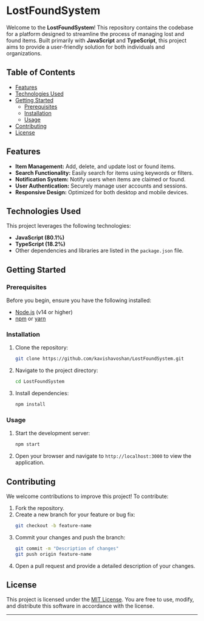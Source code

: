 # LostFoundSystem

Welcome to the **LostFoundSystem**! This repository contains the codebase for a platform designed to streamline the process of managing lost and found items. Built primarily with **JavaScript** and **TypeScript**, this project aims to provide a user-friendly solution for both individuals and organizations.

## Table of Contents
- [Features](#features)
- [Technologies Used](#technologies-used)
- [Getting Started](#getting-started)
  - [Prerequisites](#prerequisites)
  - [Installation](#installation)
  - [Usage](#usage)
- [Contributing](#contributing)
- [License](#license)

## Features
- **Item Management:** Add, delete, and update lost or found items.
- **Search Functionality:** Easily search for items using keywords or filters.
- **Notification System:** Notify users when items are claimed or found.
- **User Authentication:** Securely manage user accounts and sessions.
- **Responsive Design:** Optimized for both desktop and mobile devices.

## Technologies Used
This project leverages the following technologies:
- **JavaScript (80.1%)**
- **TypeScript (18.2%)**
- Other dependencies and libraries are listed in the `package.json` file.

## Getting Started

### Prerequisites
Before you begin, ensure you have the following installed:
- [Node.js](https://nodejs.org/) (v14 or higher)
- [npm](https://www.npmjs.com/) or [yarn](https://yarnpkg.com/)

### Installation
1. Clone the repository:
    ```bash
    git clone https://github.com/kavishavoshan/LostFoundSystem.git
    ```
2. Navigate to the project directory:
    ```bash
    cd LostFoundSystem
    ```
3. Install dependencies:
    ```bash
    npm install
    ```

### Usage
1. Start the development server:
    ```bash
    npm start
    ```
2. Open your browser and navigate to `http://localhost:3000` to view the application.

## Contributing
We welcome contributions to improve this project! To contribute:
1. Fork the repository.
2. Create a new branch for your feature or bug fix:
    ```bash
    git checkout -b feature-name
    ```
3. Commit your changes and push the branch:
    ```bash
    git commit -m "Description of changes"
    git push origin feature-name
    ```
4. Open a pull request and provide a detailed description of your changes.

## License
This project is licensed under the [MIT License](LICENSE). You are free to use, modify, and distribute this software in accordance with the license.

---
